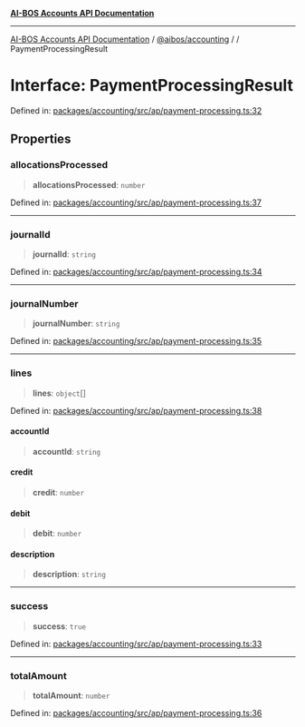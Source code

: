 [**AI-BOS Accounts API Documentation**](../../../README.md)

***

[AI-BOS Accounts API Documentation](../../../README.md) / [@aibos/accounting](../README.md) / [](../README.md) / PaymentProcessingResult

# Interface: PaymentProcessingResult

Defined in: [packages/accounting/src/ap/payment-processing.ts:32](https://github.com/pohlai88/accounts/blob/48103fb36d28b2b9bfb33472b6de2f719773cde9/packages/accounting/src/ap/payment-processing.ts#L32)

## Properties

### allocationsProcessed

> **allocationsProcessed**: `number`

Defined in: [packages/accounting/src/ap/payment-processing.ts:37](https://github.com/pohlai88/accounts/blob/48103fb36d28b2b9bfb33472b6de2f719773cde9/packages/accounting/src/ap/payment-processing.ts#L37)

***

### journalId

> **journalId**: `string`

Defined in: [packages/accounting/src/ap/payment-processing.ts:34](https://github.com/pohlai88/accounts/blob/48103fb36d28b2b9bfb33472b6de2f719773cde9/packages/accounting/src/ap/payment-processing.ts#L34)

***

### journalNumber

> **journalNumber**: `string`

Defined in: [packages/accounting/src/ap/payment-processing.ts:35](https://github.com/pohlai88/accounts/blob/48103fb36d28b2b9bfb33472b6de2f719773cde9/packages/accounting/src/ap/payment-processing.ts#L35)

***

### lines

> **lines**: `object`[]

Defined in: [packages/accounting/src/ap/payment-processing.ts:38](https://github.com/pohlai88/accounts/blob/48103fb36d28b2b9bfb33472b6de2f719773cde9/packages/accounting/src/ap/payment-processing.ts#L38)

#### accountId

> **accountId**: `string`

#### credit

> **credit**: `number`

#### debit

> **debit**: `number`

#### description

> **description**: `string`

***

### success

> **success**: `true`

Defined in: [packages/accounting/src/ap/payment-processing.ts:33](https://github.com/pohlai88/accounts/blob/48103fb36d28b2b9bfb33472b6de2f719773cde9/packages/accounting/src/ap/payment-processing.ts#L33)

***

### totalAmount

> **totalAmount**: `number`

Defined in: [packages/accounting/src/ap/payment-processing.ts:36](https://github.com/pohlai88/accounts/blob/48103fb36d28b2b9bfb33472b6de2f719773cde9/packages/accounting/src/ap/payment-processing.ts#L36)
